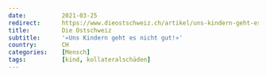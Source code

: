 ```yaml
---
date:          2021-03-25
redirect:      https://www.dieostschweiz.ch/artikel/uns-kindern-geht-es-nicht-gut-KvYMpz6
title:         Die Ostschweiz
subtitle:      '«Uns Kindern geht es nicht gut!»'
country:       CH
categories:    [Mensch]
tags:          [kind, kollateralschäden]
---
```

